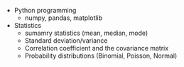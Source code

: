 * Python programming
  * numpy, pandas, matplotlib
* Statistics
  * sumamry statistics (mean, median, mode)
  * Standard deviation/variance
  * Correlation coefficient and the covariance matrix
  * Probability distributions (Binomial, Poisson, Normal)